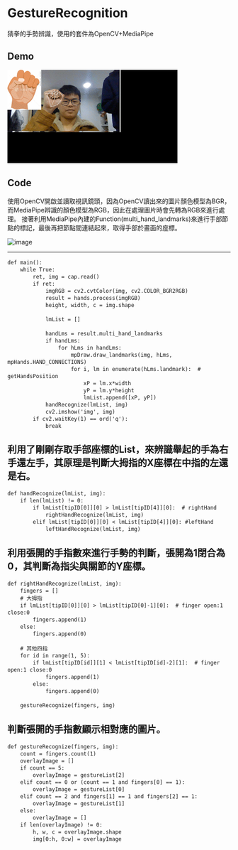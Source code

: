﻿# GestureRecognition
猜拳的手勢辨識，使用的套件為OpenCV+MediaPipe
## Demo
![image](https://raw.githubusercontent.com/johnny990628/GestureRecognition/master/img_2022-01-18_23-16-16_AdobeCreativeCloudExpress.gif)

## Code

使用OpenCV開啟並讀取視訊鏡頭，因為OpenCV讀出來的圖片顏色模型為BGR，而MediaPipe辨識的顏色模型為RGB，因此在處理圖片時會先轉為RGB來進行處理。
接著利用MediaPipe內建的Function(multi_hand_landmarks)來進行手部節點的標記，最後再把節點間連結起來，取得手部於畫面的座標。

![image](https://google.github.io/mediapipe/images/mobile/hand_landmarks.png)

---

```
def main():
    while True:
        ret, img = cap.read()
        if ret:
            imgRGB = cv2.cvtColor(img, cv2.COLOR_BGR2RGB)
            result = hands.process(imgRGB)
            height, width, c = img.shape

            lmList = []

            handLms = result.multi_hand_landmarks
            if handLms:
                for hLms in handLms:
                    mpDraw.draw_landmarks(img, hLms, mpHands.HAND_CONNECTIONS)
                    for i, lm in enumerate(hLms.landmark):  # getHandsPosition
                        xP = lm.x*width
                        yP = lm.y*height
                        lmList.append([xP, yP])
            handRecognize(lmList, img)
            cv2.imshow('img', img)
        if cv2.waitKey(1) == ord('q'):
            break
```

利用了剛剛存取手部座標的List，來辨識舉起的手為右手還左手，其原理是判斷大拇指的X座標在中指的左還是右。
---

```
def handRecognize(lmList, img):
    if len(lmList) != 0:
        if lmList[tipID[0]][0] > lmList[tipID[4]][0]:  # rightHand
            rightHandRecognize(lmList, img)
        elif lmList[tipID[0]][0] < lmList[tipID[4]][0]: #leftHand
            leftHandRecognize(lmList, img)
```

利用張開的手指數來進行手勢的判斷，張開為1閉合為0，其判斷為指尖與關節的Y座標。
---

```
def rightHandRecognize(lmList, img):
    fingers = []
    # 大拇指
    if lmList[tipID[0]][0] > lmList[tipID[0]-1][0]:  # finger open:1 close:0
        fingers.append(1)
    else:
        fingers.append(0)

    # 其他四指
    for id in range(1, 5):
        if lmList[tipID[id]][1] < lmList[tipID[id]-2][1]:  # finger open:1 close:0
            fingers.append(1)
        else:
            fingers.append(0)

    gestureRecognize(fingers, img)

```

判斷張開的手指數顯示相對應的圖片。
---

```
def gestureRecognize(fingers, img):
    count = fingers.count(1)
    overlayImage = []
    if count == 5:
        overlayImage = gestureList[2]
    elif count == 0 or (count == 1 and fingers[0] == 1):
        overlayImage = gestureList[0]
    elif count == 2 and fingers[1] == 1 and fingers[2] == 1:
        overlayImage = gestureList[1]
    else:
        overlayImage = []
    if len(overlayImage) != 0:
        h, w, c = overlayImage.shape
        img[0:h, 0:w] = overlayImage
```



